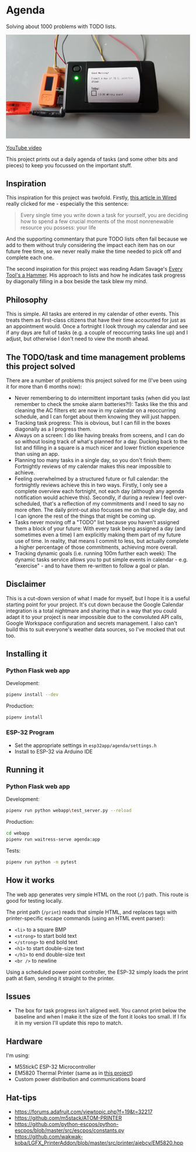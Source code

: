 # Agenda

Solving about 1000 problems with TODO lists.

![](doc/printed.png)

[YouTube video](https://www.youtube.com/watch?v=5Nb2K5nm6Xg)

This project prints out a daily agenda of tasks (and some other bits and
pieces) to keep you focussed on the important stuff.

## Inspiration

This inspiration for this project was twofold. Firstly, [this article in
Wired](https://www.wired.com/story/to-do-apps-failed-productivity-tools/)
really clicked for me - especially the this sentence:

> Every single time you write down a task for yourself, you are deciding how to spend a few crucial moments of the most nonrenewable resource you possess: your life

And the supporting commentary that pure TODO lists often fail because we add
to them without truly considering the impact each item has on our future free
time, so we never really make the time needed to pick off and complete each
one.

The second inspiration for this project was reading Adam Savage's [Every
Tool's a
Hammer](https://www.amazon.com.au/Every-Tools-Hammer-Life-What/dp/1982113472).
His approach to lists and how he indicates task progress by diagonally filling
in a box beside the task blew my mind.

## Philosophy

This is simple. All tasks are entered in my calendar of other events. This
treats them as first-class citizens that have their time accounted for just as
an appointment would. Once a fortnight I look through my calendar and see if
any days are full of tasks (e.g. a couple of reoccurring tasks line up) and I
adjust, but otherwise I don't need to view the month ahead.

## The TODO/task and time management problems this project solved

There are a number of problems this project solved for me (I've been using it
for more than 6 months now):

 - Never remembering to do intermittent important tasks (when did you last remember to check the smoke alarm batteries?!): Tasks like the this and cleaning the AC filters etc are now in my calendar on a reoccurring schedule, and I can forget about them knowing they will just happen.
 - Tracking task progress: This is obvious, but I can fill in the boxes diagonally as a I progress them.
 - Always on a screen: I do like having breaks from screens, and I can do so without losing track of what's planned for a day. Ducking back to the list and filling in a square is a much nicer and lower friction experience than using an app.
 - Planning too many tasks in a single day, so you don't finish them: Fortnightly reviews of my calendar makes this near impossible to achieve.
 - Feeling overwhelmed by a structured future or full calendar: the fortnightly reviews achieve this in two ways. Firstly, I only see a complete overview each fortnight, not each day (although any agenda notification would achieve this). Secondly, if during a review I feel over-scheduled, that's a reflection of my commitments and I need to say no more often. The daily print-out also focusses me on that single day, and I can ignore the rest of the things that might be coming up.
 - Tasks never moving off a "TODO" list because you haven't assigned them a block of your future: With every task being assigned a day (and sometimes even a time) I am explicitly making them part of my future use of time. In reality, that means I commit to less, but actually complete a higher percentage of those commitments, achieving more overall.
 - Tracking dynamic goals (i.e. running 100m further each week): The dynamic tasks service allows you to put simple events in calendar - e.g. "exercise" - and to have them re-written to follow a goal or plan.

## Disclaimer

This is a cut-down version of what I made for myself, but I hope it is a
useful starting point for your project. It's cut down because the Google
Calendar integration is a total nightmare and sharing that in a way that you
could adapt it to your project is near impossible due to the convoluted API
calls, Google Workspace configuration and secrets management. I also can't
build this to suit everyone's weather data sources, so I've mocked that out
too.

## Installing it

### Python Flask web app

Development:

```bash
pipenv install --dev
```

Production:

```bash
pipenv install
```

### ESP-32 Program

 - Set the appropriate settings in `esp32app/agenda/settings.h`
 - Install to ESP-32 via Arduino IDE

## Running it

### Python Flask web app

Development:

```bash
pipenv run python webapp\test_server.py --reload
```

Production:

```bash
cd webapp
pipenv run waitress-serve agenda:app
```

Tests:

```bash
pipenv run python -m pytest
```

## How it works

The web app generates very simple HTML on the root (`/`) path. This route is
good for testing locally.

The print path (`/print`) reads that simple HTML, and replaces tags with
printer-specific escape commands (using an HTML event parser):

  - `<li>` to a square BMP
  - `<strong>` to start bold text
  - `</strong>` to end bold text
  - `<h1>` to start double-size text
  - `</h1>` to end double-size text
  - `<br />` to newline

Using a scheduled power point controller, the ESP-32 simply loads the print
path at 6am, sending it straight to the printer.

## Issues

  - The box for task progress isn't aligned well. You cannot print below the baseline and when I make it the size of the font it looks too small. If I fix it in my version I'll update this repo to match.

## Hardware

I'm using:

 - M5StickC ESP-32 Microcontroller
 - EM5820 Thermal Printer (same as in [this project](https://shop.m5stack.com/products/atom-thermal-printer-kit?variant=42135643095297))
 - Custom power distribution and communications board

## Hat-tips

 - https://forums.adafruit.com/viewtopic.php?f=19&t=32217
 - https://github.com/m5stack/ATOM-PRINTER
 - https://github.com/python-escpos/python-escpos/blob/master/src/escpos/constants.py
 - https://github.com/wakwak-koba/LGFX_PrinterAddon/blob/master/src/printer/aiebcy/EM5820.hpp
